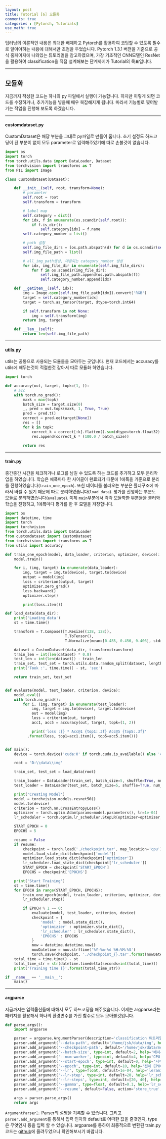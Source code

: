 ```yaml
---
layout: post
title: Tutorial [6] 모듈화
comments: true
categories : [Pytorch, Tutorials]
use_math: true
---
```


딥러닝의 이론적인 내용은 최대한 배제하고 Pytorch를 활용하여 코딩할 수 있도록 필수로 알아야하는 내용에 대해서만 초점을 두었습니다. Pytorch 1.3.1 버전을 기준으로 공식 홈페이지에 나와있는 튜토리얼을 참고하였으며, 가장 기초적인 CNN모델인 ResNet을 활용하여 classification을 직접 설계해보는 단계까지가 Tutorial의 목표입니다.

<hr>

## 모듈화

지금까지 작성한 코드는 하나의 py 파일에서 실행이 가능합니다. 하지만 이렇게 되면 코드를 수정하거나, 추가기능을 넣을때 매우 복잡해지게 됩니다. 따라서 기능별로 찢어발기는 작업을 진행해 보도록 하겠습니다.

<hr>

#### customdataset.py

CustomDataset은 해당 부분을 그대로 py파일로 만들어 줍니다. 초기 설정도 하드코딩이 된 부분이 없이 모두 parameter로 입력해주었기에 따로 손볼것이 없습니다.

```python
import os
import torch
from torch.utils.data import DataLoader, Dataset
from torchvision import transforms as T
from PIL import Image

class Customdataset(Dataset):

    def __init__(self, root, transform=None):
        # parameter
        self.root = root
        self.transform = transform

        # label map
        self.category = dict()
        for idx, f in enumerate(os.scandir(self.root)):
            if f.is_dir():
                self.category[idx] = f.name
        self.category_number = list()

        # path 설정
        self.img_file_dirs = [os.path.abspath(d) for d in os.scandir(self.root)]
        self.img_file_path = list()

        # all_img_path생성, 대응되는 category_number 생성
        for idx, img_file_dir in enumerate(self.img_file_dirs):
            for f in os.scandir(img_file_dir):
                self.img_file_path.append(os.path.abspath(f))
                self.category_number.append(idx)

    def __getitem__(self, idx):
        img = Image.open(self.img_file_path[idx]).convert('RGB')
        target = self.category_number[idx]
        target = torch.as_tensor(target, dtype=torch.int64)

        if self.transform is not None:
            img = self.transform(img)
        return img, target

    def __len__(self):
        return len(self.img_file_path)
```

<hr>

#### utils.py

utils는 공통으로 사용되는 모듈들을 모아두는 곳입니다. 현재 코드에서는 accuracy를 utils에 빼두는것이 적절한것 같아서 따로 모듈화 하였습니다.

```python
import torch

def accuracy(out, target, topk=(1, )):
    # acc
    with torch.no_grad():
        maxk = max(topk)
        batch_size = target.size(0)
        _, pred = out.topk(maxk, 1, True, True)
        pred = pred.t()
        correct = pred.eq(target[None])
        res = []
        for k in topk:
            correct_k = correct[:k].flatten().sum(dtype=torch.float32)
            res.append(correct_k * (100.0 / batch_size))

        return res
```

<hr>

#### train.py

중간중간 시간을 체크하거나 로그를 남길 수 있도록 하는 코드를 추가하고 모두 분리작업을 하였습니다. 학습은 에폭마다 한 사이클이 완료되기 때문에 1에폭을 기준으로 분리를 진행하였습니다(`train_one_epoch`). 또한 데이터를 불러오는 부분은 폴더구조에 따라서 바뀔 수 있기 때문에 따로 분리하였습니다(`load_data`). 평가를 진행하는 부분도 모듈로 분리하였습니다(`evaluate`). 이제 `main`부분에서 각각 모듈화한 부분들을 불러와 학습을 진행하고, 1에폭마다 평가를 한 후 모델을 저장합니다.

```python
import os
import datetime, time
import torch
import torchvision
from torch.utils.data import DataLoader
from customdataset import CustomDataset
from torchvision import transforms as T
from utils import accuracy

def train_one_epoch(model, data_loader, criterion, optimizer, device):
    model.train()

    for i, (img, target) in enumerate(data_loader):
        img, target = img.to(device), target.to(device)
        output = model(img)
        loss = criterion(output, target)
        optimizer.zero_grad()
        loss.backward()
        optimizer.step()

        print(loss.item())

def load_data(data_dir):
    print('Loading data')
    st = time.time()

    transform = T.Compose([T.Resize((128, 128)),
                           T.ToTensor(),
                           T.Normalize(mean=[0.485, 0.456, 0.406], std=[0.229, 0.224, 0.225])])

    dataset = CustomDataset(data_dir, transform=transform)
    train_len = int(len(dataset) * 0.8)
    test_len = int(len(dataset)) - train_len
    train_set, test_set = torch.utils.data.random_split(dataset, lengths=[train_len, test_len])
    print('Took :', time.time() - st, 'sec')

    return train_set, test_set


def evaluate(model, test_loader, criterion, device):
    model.eval()
    with torch.no_grad():
        for i, (img, target) in enumerate(test_loader):
            img, target = img.to(device), target.to(device)
            out = model(img)
            loss = criterion(out, target)
            acc1, acc5 = accuracy(out, target, topk=(1, 2))

            print('loss :{} * Acc@1 {top1:.3f} Acc@5 {top5:.3f}'
          .format(loss, top1=acc1.item(), top5=acc5.item()))


def main():
    device = torch.device('cuda:0' if torch.cuda.is_available() else 'cpu')

    root = 'D:\\data\\img'

    train_set, test_set = load_data(root)

    train_loader = DataLoader(train_set, batch_size=5, shuffle=True, num_workers=4, pin_memory=True)
    test_loader = DataLoader(test_set, batch_size=5, shuffle=True, num_workers=4, pin_memory=True)

    print('Creating Model')
    model = torchvision.models.resnet50()
    model.to(device)
    criterion = torch.nn.CrossEntropyLoss()
    optimizer = torch.optim.Adam(params=model.parameters(), lr=1e-04)
    lr_scheduler = torch.optim.lr_scheduler.StepLR(optimizer=optimizer, step_size=20, gamma=0.1)

    START_EPOCH = 0
    EPOCHS = 5

    resume = False
    if resume:
        checkpoint = torch.load('./checkpoint.tar', map_location='cpu')
        model.load_state_dict(checkpoint['model'])
        optimizer.load_state_dict(checkpoint['optimizer'])
        lr_scheduler.load_state_dict(checkpoint['lr_scheduler'])
        START_EPOCH = checkpoint['START_EPOCH']
        EPOCHS = checkpoint['EPOCHS']

    print('Start Training')
    st = time.time()
    for EPOCH in range(START_EPOCH, EPOCHS):
        train_one_epoch(model, train_loader, criterion, optimizer, device)
        lr_scheduler.step()

        if EPOCH % 1 == 0:
            evaluate(model, test_loader, criterion, device)
            checkpoint = {
                'model' : model.state_dict(),
                'optimizier' : optimizer.state_dict(),
                'lr_scheduler' : lr_scheduler.state_dict(),
                'EPOCHS' : EPOCHS
            }
            now = datetime.datetime.now()
            nowDatetime = now.strftime('%Y-%m-%d %H:%M:%S')
            torch.save(checkpoint, './checkpoint_{}.tar'.format(nowDatetime))
    total_time = time.time() - st
    total_time_str = str(datetime.timedelta(seconds=int(total_time)))
    print('Training time {}'.format(total_time_str))

if __name__ == '__main__':
    main()
```

<hr>

#### argparse

지금까지는 입력옵션들에 대해서 모두 하드코딩을 해주었습니다. 이제는 argparse라는 패키지를 활용해서 하나의 환경변수를 가진 함수로 모두 모아볼것입니다.

```python
def parse_args():
    import argparse

    parser = argparse.ArgumentParser(description='classification 튜토리얼입니다.')
    parser.add_argument('--data-path', default='/home/jsk/data/img', help='데이터의 최상위 경로')
    parser.add_argument('--checkpoint-path', default='/home/jsk/data/model', help='checkpoint path')
    parser.add_argument('--batch-size', type=int, default=2, help='배치사이즈(default:16)')
    parser.add_argument('--num-worker', type=int, default=4, help='CPU 사용 자원 수(default:4)')
    parser.add_argument('--start-epoch', type=int, default=0, help='시작 EPOCH')
    parser.add_argument('--epoch', type=int, default=10, help='전체 EPOCH')
    parser.add_argument('--lr', type=float, default=1e-04, help='leraning_rate(default:1e-04)')
    parser.add_argument('--lr-step', type=int, default=20, help='lr_scheduler_step(default:20)')
    parser.add_argument('--lr-steps', type=int, default=[20, 40], help='lr_scheduler_steps(default:[20, 40])')
    parser.add_argument('--gamma', type=float, default=0.1, help='lr_scheduler_gamma')
    parser.add_argument('--resume', default=False, action='store_true', help='checkpoint 불러오기')

    args = parser.parse_args()
    return args
```

`ArgumentParser`는 Parser의 설명을 기록할 수 있습니다. 그리고 `parser.add_argument`를 통해서 입력 인자와 default로 어떠한 값을 줄것인지, type은 무엇인지 등을 입력 할 수 있습니다. argparse를 통하여 최종적으로 변환된 train.py 코드는 [github](https://github.com/tmdrb0707/pytorch_classification)에 올려두었으니 확인해보시기 바랍니다.